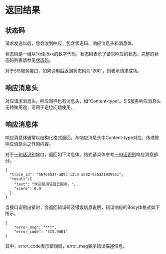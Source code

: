 # 返回结果<a name="sis_03_0059"></a>

## 状态码<a name="zh-cn_topic_0171541474_zh-cn_topic_0171174231_zh-cn_topic_0170917209_zh-cn_topic_0168405765_section968114282311"></a>

请求发送以后，您会收到响应，包含状态码、响应消息头和消息体。

状态码是一组从1xx到5xx的数字代码，状态码表示了请求响应的状态，完整的状态码列表请参见[状态码](状态码.md)。

对于SIS服务接口，如果调用后返回状态码为“200“，则表示请求成功。

## 响应消息头<a name="zh-cn_topic_0171541474_zh-cn_topic_0171174231_zh-cn_topic_0170917209_zh-cn_topic_0168405765_section7804143005810"></a>

对应请求消息头，响应同样也有消息头，如“Content-type“。SIS服务响应消息头无特殊用途，可用于定位问题使用。

## 响应消息体<a name="zh-cn_topic_0171541474_zh-cn_topic_0171174231_zh-cn_topic_0170917209_zh-cn_topic_0168405765_section034615592583"></a>

响应消息体通常以结构化格式返回，与响应消息头中Content-type对应，传递除响应消息头之外的内容。

对于[一句话识别](一句话识别.md)接口，返回如下消息体。格式请具体参考[一句话识别](一句话识别.md)响应消息部分。

```
{
  "trace_id": "567e8537-a89c-13c3-a882-826321939651",
  "result":{
    "text": "欢迎使用语音云服务。",
    "score": 0.9
  }
}
```

当接口调用出错时，会返回错误码及错误信息说明，错误响应的Body体格式如下所示。

```
{
    "error_msg": "***",
    "error_code": "SIS.0001"
}
```

其中，error\_code表示错误码，error\_msg表示错误描述信息。

